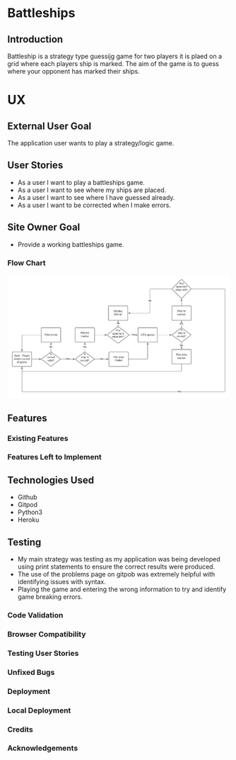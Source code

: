 # Battleships

## Introduction

Battleship is a strategy type guessijg game for two players it is plaed on a grid where each players ship is marked. The aim of the game is to guess where your opponent has marked their ships.

# UX

## External User Goal

The application user wants to play a strategy/logic game.

## User Stories

- As a user I want to play a battleships game.
- As a user I want to see where my ships are placed.
- As a user I want to see where I have guessed already.
- As a user I want to be corrected when I make errors.

## Site Owner Goal
- Provide a working battleships game.

### Flow Chart

![Flow Chart for Battleships](documentation/chart/Battleships.png)

## Features

### Existing Features

### Features Left to Implement

## Technologies Used
- Github
- Gitpod
- Python3
- Heroku

## Testing
- My main strategy was testing as my application was being developed using print statements to ensure the correct results were produced.
- The use of the problems page on gitpob was extremely helpful with identifying issues with syntax.
- Playing the game and entering the wrong information to try and identify game breaking errors.

### Code Validation

### Browser Compatibility

### Testing User Stories

### Unfixed Bugs

### Deployment


### Local Deployment

### Credits

### Acknowledgements